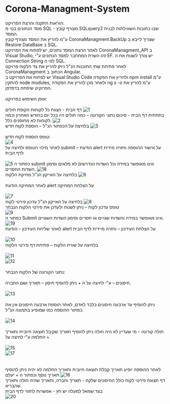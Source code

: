 # Corona-Managment-System
הוראות התקנה והרצת הפרויקט: <br>
מסד הנתונים בנוי מ SQL - מצורף קובץ SQLquery2 שבו כתובות השאילתות לבנית המסד.<br>
ע"מ להריץ את המסד מצורף קובץ CoronaManagment.BackUp שצריך לייבא ב Restore DataBase ב SQL.<br>
לאחר הרצת המסד נתונים, יש לפתוח את הפרויקט CoronaManagment_API ב Visual Studio, זהו השרת המתחבר למסד הנתונים ע"י EF. יש צורך לשנות את ה Connection String לפי ה SQL.<br>
לאחר פתיחת שתי התוכנות הנ"ל ניתן להריץ את צד הלקוח פרויקט CoronaManagment הכתוב ב Angular.<br>
יש לפתוח את הפרויקט ב Visual Studio Code ולהריץ את הפקודה npm install ע"מ להתקין node modules, ולאחר מכן להריץ את הפקודה ng s -o ע"מ להריץ את הפרוקיט שיפתח בדפדפן.<br><br>
אופן השימוש בפרויקט:<br> <br>
דף הבית - הצגת כל לקוחות הקופת חולים
![1](https://user-images.githubusercontent.com/93987067/197398710-19270277-47c0-419a-acd4-33a3093e9436.png) <br>
בתחתית דף הבית - סיכום נתוני הקורונה – כמה חולים היו בכל יום בחודש האחרון וכמה לקוחות לא מחוסנים כלל.
![2](https://user-images.githubusercontent.com/93987067/197398770-18886c90-75d8-45e1-ac1b-72e73812047f.png) <br>
בלחיצה על הכפתור הנ"ל – הוספת לקוח חדש 
![3](https://user-images.githubusercontent.com/93987067/197398827-0e3a8c74-9363-4308-8668-8ebceba8afac.png) <br><br>
טופס הוספת לקוח חדש: <br>
![4](https://user-images.githubusercontent.com/93987067/197398880-030e723b-5bbd-4524-82e3-892e19713070.png)<br>
לאחר מילוי הטופס ולחיצה על submit – הודעת alert  על אישור ההוספה וחזרה מידית לדף הבית <br><br>
![5](https://user-images.githubusercontent.com/93987067/197398957-b141da86-0046-469a-b2d0-e7971932c8cc.png)
כפתור ה submit אינו מאופשר במידה וכל השדות הנדרשים לא מלאים וסימון השדות החסרים.
![18](https://user-images.githubusercontent.com/93987067/197400164-69d40771-53e5-4350-94c0-a2ae11d117cc.png)<br>
בלחיצה על האייקון הנ"ל מחיקת הלקוח 
![6](https://user-images.githubusercontent.com/93987067/197399076-a385ea60-7e91-4ff7-af98-0019c79186b1.png) <br> <br>
לאחר המחיקה הודעת alert על הצלחת המחיקה<br><br>
![7](https://user-images.githubusercontent.com/93987067/197399153-b16dbc01-4c03-48dc-9568-89bdc6e21f85.png)<br>
בלחיצה על האייקון הנ"ל עדכון פירטי לקוח
![8](https://user-images.githubusercontent.com/93987067/197399195-0bc29522-06eb-4746-9e74-1d8805545c32.png) <br>
טופס עדכון לקוח – ניתן לשנות ולעדכן את פירטי הלקוח הנבחר <br>
![9](https://user-images.githubusercontent.com/93987067/197399226-3882ffe1-d4b5-49a6-b979-23b8fbca72a8.png) <br>
כפתור ה Submit אינו מאופשר במידה והשדות שגויים או חסרים וסימון השדות השגויים.
![19](https://user-images.githubusercontent.com/93987067/197400463-19cf2ee9-824a-4302-9339-d6f4bb2353b3.png)<br>
לאחר שליחת העידכון – הודעת alert על הצלחת העידכון – וחזרה מיידית לדף הבית <br><br>
![10](https://user-images.githubusercontent.com/93987067/197399286-90f7de79-a0b7-46d2-993e-e6f0a23cca18.png) <br>
בלחיצה על שורת הלקוח – פתיחת דף פירטי הלקוח <br><br>
![11](https://user-images.githubusercontent.com/93987067/197399314-649a044e-60af-4adc-a53d-0bff2a149a2a.png) <br>
![12](https://user-images.githubusercontent.com/93987067/197399368-62bb182c-d0be-462e-be8c-756d3a13045e.png) <br> <br>
נתוני הקורונה של הלקוח הנבחר: <br><br>
חיסונים – ע"י לחיצה על ה + ניתן להוסיף חיסון – תאריך ושם החברה.<br><br>
![13](https://user-images.githubusercontent.com/93987067/197399408-dd16cc2c-fc66-4280-8b4d-6048a2cfa122.png) <br><br>
ניתן להוסיף עד ארבעה חיסונים בלבד לאדם, לאחר הוספת ארבעה חיסונים אין את כפתור ההוספה כמו שמופיע בתמונה הנ"ל. <br><br>
![14](https://user-images.githubusercontent.com/93987067/197399451-44fbdcee-7618-40f7-b0b4-58e5c7815407.png)<br><br>
חולה קורונה – מי שעדיין לא היה חולה ניתן להוסיף תאריך שקיבל תוצאה חיובית ותאריך החלמה ע"י לחיצה על + <br><br>
![15](https://user-images.githubusercontent.com/93987067/197399493-c08acdc2-6553-4596-ae67-60ddae5baf41.png)<br>
![17](https://user-images.githubusercontent.com/93987067/197399554-3561d82f-6cdd-48dd-ad30-785dff741cea.png) <br><br>
<br>לאחר ההוספה יופיע תאריך קבלת תוצאה חיובית ותאריך החלמה לא יהיה ניתן להוסיף תאריך נוסף וכפתור ה + יעלם
![16](https://user-images.githubusercontent.com/93987067/197399575-c4300357-18fa-49b5-85d0-949502487d14.png)<br>
דף תצוגת פירטי לקוח כולל החיסונים שלקח - תאריך וחברה, ותאריך שהיה חולה ותאריך שהבריא.<br>
בצד שמאל למעלה יש חץ - אפשרות לחזור לדף הבית<br>
![20](https://user-images.githubusercontent.com/93987067/197401071-e9d4b074-5358-4301-b51d-3d3f5e1982e7.png)



